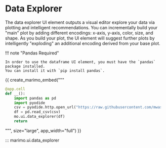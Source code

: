 # Data Explorer

The data explorer UI element outputs a visual editor explore your data via plotting and intelligent recommendations. You can incrementally build your "main" plot by adding different encodings: x-axis, y-axis, color, size, and shape. As you build your plot, the UI element will suggest further plots by intelligently "exploding" an additional encoding derived from your base plot.

!!! note "Pandas Required"

    In order to use the dataframe UI element, you must have the `pandas` package installed.
    You can install it with `pip install pandas`.

{{ create_marimo_embed("""

```python
@app.cell
def __():
    import pandas as pd
    import pyodide
    csv = pyodide.http.open_url("https://raw.githubusercontent.com/mwaskom/seaborn-data/master/iris.csv")
    df = pd.read_csv(csv)
    mo.ui.data_explorer(df)
    return
```

""", size="large", app_width="full") }}

::: marimo.ui.data_explorer
